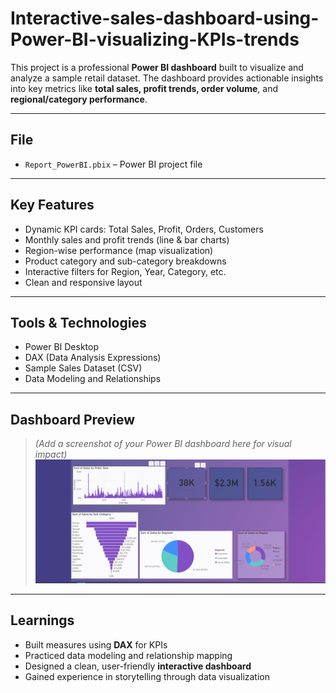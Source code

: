 # Interactive-sales-dashboard-using-Power-BI-visualizing-KPIs-trends

This project is a professional **Power BI dashboard** built to visualize and analyze a sample retail dataset. The dashboard provides actionable insights into key metrics like **total sales, profit trends, order volume**, and **regional/category performance**.

---

## File

- `Report_PowerBI.pbix` – Power BI project file

---

## Key Features

- Dynamic KPI cards: Total Sales, Profit, Orders, Customers
- Monthly sales and profit trends (line & bar charts)
- Region-wise performance (map visualization)
- Product category and sub-category breakdowns
- Interactive filters for Region, Year, Category, etc.
- Clean and responsive layout

---

## Tools & Technologies

- Power BI Desktop
- DAX (Data Analysis Expressions)
- Sample Sales Dataset (CSV)
- Data Modeling and Relationships

---

## Dashboard Preview

> *(Add a screenshot of your Power BI dashboard here for visual impact)*  
> ![](Report.png)

---

## Learnings

- Built measures using **DAX** for KPIs  
- Practiced data modeling and relationship mapping  
- Designed a clean, user-friendly **interactive dashboard**  
- Gained experience in storytelling through data visualization
